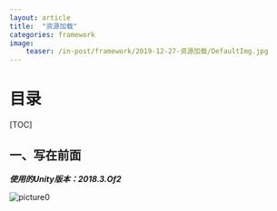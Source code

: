 ```yaml
---
layout: article
title:  "资源加载"
categories: framework
image:
    teaser: /in-post/framework/2019-12-27-资源加载/DefaultImg.jpg
---
```


# 目录

[TOC]

## 一、写在前面

***使用的Unity版本：2018.3.Of2***











![picture0](https://huskytgame.github.io/images/in-post/framework/2019-12-27-资源加载/ScreenShot000.png)

